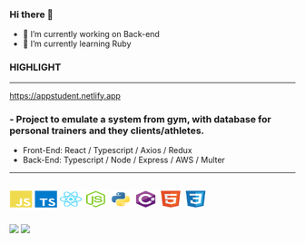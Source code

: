 ### Hi there 👋

 - 🔭 I’m currently working on Back-end
 - 🌱 I’m currently learning Ruby

   




### HIGHLIGHT
--------------------------------------------------------------------------------------------------------------------------------------------------
https://appstudent.netlify.app

### - Project to emulate a system from gym, with database for personal trainers and they clients/athletes.
- Front-End: React / Typescript / Axios / Redux
- Back-End: Typescript / Node / Express / AWS / Multer 
--------------------------------------------------------------------------------------------------------------------------------------------------

<div style="display: inline_block"><br>
  <img align="center" s" height="30" width="40" src="https://raw.githubusercontent.com/devicons/devicon/master/icons/javascript/javascript-plain.svg">
  <img align="center" " height="30" width="40" src="https://raw.githubusercontent.com/devicons/devicon/master/icons/typescript/typescript-plain.svg">
 <img align="center"  height="30" width="40" src="https://raw.githubusercontent.com/devicons/devicon/master/icons/react/react-original.svg">
 <img align="center"  height="30" width="40" src="https://raw.githubusercontent.com/devicons/devicon/master/icons/nodejs/nodejs-original.svg">
  <img align="center"  height="30" width="40" src="https://raw.githubusercontent.com/devicons/devicon/master/icons/python/python-original.svg">
  <img align="center"  height="30" width="40" src="https://raw.githubusercontent.com/devicons/devicon/master/icons/csharp/csharp-original.svg">
  <img align="center"  height="30" width="40" src="https://raw.githubusercontent.com/devicons/devicon/master/icons/html5/html5-original.svg">
  <img align="center"  height="30" width="40" src="https://raw.githubusercontent.com/devicons/devicon/master/icons/css3/css3-original.svg">
</div>
  
  ##
 
<div> 
 <a href = "mailto:alexlb.webdev@gmail.com"><img src="https://img.shields.io/badge/-Gmail-%23333?style=for-the-badge&logo=gmail&logoColor=white" target="_blank"></a>
  <a href="https://www.linkedin.com/in/alexbdev/" target="_blank"><img src="https://img.shields.io/badge/-LinkedIn-%230077B5?style=for-the-badge&logo=linkedin&logoColor=white" target="_blank"></a> 
  
</div>
